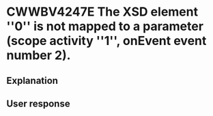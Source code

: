 # CWWBV4247E The XSD element ''0'' is not mapped to a parameter (scope activity ''1'', onEvent event number 2).

## Explanation

## User response
